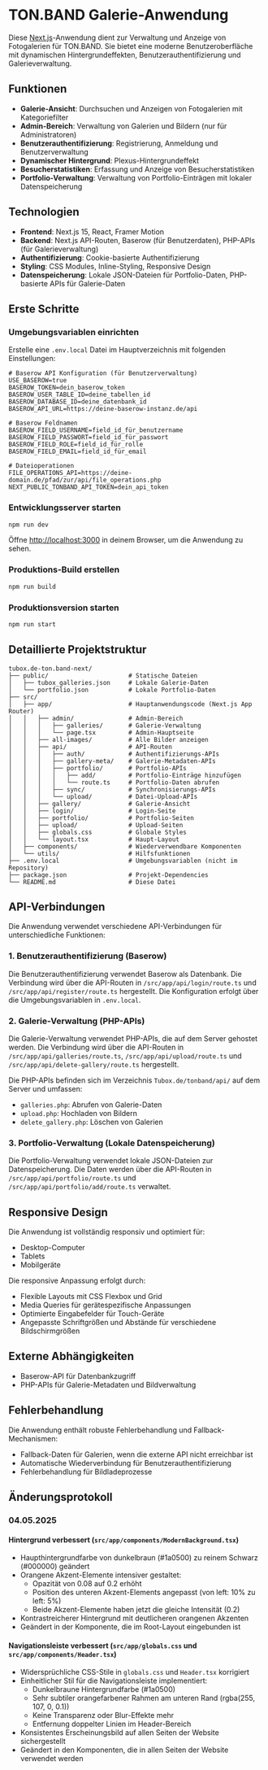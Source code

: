 # TON.BAND Galerie-Anwendung

Diese [Next.js](https://nextjs.org)-Anwendung dient zur Verwaltung und Anzeige von Fotogalerien für TON.BAND. Sie bietet eine moderne Benutzeroberfläche mit dynamischen Hintergrundeffekten, Benutzerauthentifizierung und Galerieverwaltung.

## Funktionen

- **Galerie-Ansicht**: Durchsuchen und Anzeigen von Fotogalerien mit Kategoriefilter
- **Admin-Bereich**: Verwaltung von Galerien und Bildern (nur für Administratoren)
- **Benutzerauthentifizierung**: Registrierung, Anmeldung und Benutzerverwaltung
- **Dynamischer Hintergrund**: Plexus-Hintergrundeffekt
- **Besucherstatistiken**: Erfassung und Anzeige von Besucherstatistiken
- **Portfolio-Verwaltung**: Verwaltung von Portfolio-Einträgen mit lokaler Datenspeicherung

## Technologien

- **Frontend**: Next.js 15, React, Framer Motion
- **Backend**: Next.js API-Routen, Baserow (für Benutzerdaten), PHP-APIs (für Galerieverwaltung)
- **Authentifizierung**: Cookie-basierte Authentifizierung
- **Styling**: CSS Modules, Inline-Styling, Responsive Design
- **Datenspeicherung**: Lokale JSON-Dateien für Portfolio-Daten, PHP-basierte APIs für Galerie-Daten

## Erste Schritte

### Umgebungsvariablen einrichten

Erstelle eine `.env.local` Datei im Hauptverzeichnis mit folgenden Einstellungen:

```
# Baserow API Konfiguration (für Benutzerverwaltung)
USE_BASEROW=true
BASEROW_TOKEN=dein_baserow_token
BASEROW_USER_TABLE_ID=deine_tabellen_id
BASEROW_DATABASE_ID=deine_datenbank_id
BASEROW_API_URL=https://deine-baserow-instanz.de/api

# Baserow Feldnamen
BASEROW_FIELD_USERNAME=field_id_für_benutzername
BASEROW_FIELD_PASSWORT=field_id_für_passwort
BASEROW_FIELD_ROLE=field_id_für_rolle
BASEROW_FIELD_EMAIL=field_id_für_email

# Dateioperationen
FILE_OPERATIONS_API=https://deine-domain.de/pfad/zur/api/file_operations.php
NEXT_PUBLIC_TONBAND_API_TOKEN=dein_api_token
```

### Entwicklungsserver starten

```bash
npm run dev
```

Öffne [http://localhost:3000](http://localhost:3000) in deinem Browser, um die Anwendung zu sehen.

### Produktions-Build erstellen

```bash
npm run build
```

### Produktionsversion starten

```bash
npm run start
```

## Detaillierte Projektstruktur

```
tubox.de-ton.band-next/
├── public/                      # Statische Dateien
│   ├── tubox_galleries.json     # Lokale Galerie-Daten
│   └── portfolio.json           # Lokale Portfolio-Daten
├── src/
│   ├── app/                     # Hauptanwendungscode (Next.js App Router)
│   │   ├── admin/               # Admin-Bereich
│   │   │   ├── galleries/       # Galerie-Verwaltung
│   │   │   └── page.tsx         # Admin-Hauptseite
│   │   ├── all-images/          # Alle Bilder anzeigen
│   │   ├── api/                 # API-Routen
│   │   │   ├── auth/            # Authentifizierungs-APIs
│   │   │   ├── gallery-meta/    # Galerie-Metadaten-APIs
│   │   │   ├── portfolio/       # Portfolio-APIs
│   │   │   │   ├── add/         # Portfolio-Einträge hinzufügen
│   │   │   │   └── route.ts     # Portfolio-Daten abrufen
│   │   │   ├── sync/            # Synchronisierungs-APIs
│   │   │   └── upload/          # Datei-Upload-APIs
│   │   ├── gallery/             # Galerie-Ansicht
│   │   ├── login/               # Login-Seite
│   │   ├── portfolio/           # Portfolio-Seiten
│   │   ├── upload/              # Upload-Seiten
│   │   ├── globals.css          # Globale Styles
│   │   └── layout.tsx           # Haupt-Layout
│   ├── components/              # Wiederverwendbare Komponenten
│   └── utils/                   # Hilfsfunktionen
├── .env.local                   # Umgebungsvariablen (nicht im Repository)
├── package.json                 # Projekt-Dependencies
└── README.md                    # Diese Datei
```

## API-Verbindungen

Die Anwendung verwendet verschiedene API-Verbindungen für unterschiedliche Funktionen:

### 1. Benutzerauthentifizierung (Baserow)

Die Benutzerauthentifizierung verwendet Baserow als Datenbank. Die Verbindung wird über die API-Routen in `/src/app/api/login/route.ts` und `/src/app/api/register/route.ts` hergestellt. Die Konfiguration erfolgt über die Umgebungsvariablen in `.env.local`.

### 2. Galerie-Verwaltung (PHP-APIs)

Die Galerie-Verwaltung verwendet PHP-APIs, die auf dem Server gehostet werden. Die Verbindung wird über die API-Routen in `/src/app/api/galleries/route.ts`, `/src/app/api/upload/route.ts` und `/src/app/api/delete-gallery/route.ts` hergestellt.

Die PHP-APIs befinden sich im Verzeichnis `Tubox.de/tonband/api/` auf dem Server und umfassen:
- `galleries.php`: Abrufen von Galerie-Daten
- `upload.php`: Hochladen von Bildern
- `delete_gallery.php`: Löschen von Galerien

### 3. Portfolio-Verwaltung (Lokale Datenspeicherung)

Die Portfolio-Verwaltung verwendet lokale JSON-Dateien zur Datenspeicherung. Die Daten werden über die API-Routen in `/src/app/api/portfolio/route.ts` und `/src/app/api/portfolio/add/route.ts` verwaltet.

## Responsive Design

Die Anwendung ist vollständig responsiv und optimiert für:
- Desktop-Computer
- Tablets
- Mobilgeräte

Die responsive Anpassung erfolgt durch:
- Flexible Layouts mit CSS Flexbox und Grid
- Media Queries für gerätespezifische Anpassungen
- Optimierte Eingabefelder für Touch-Geräte
- Angepasste Schriftgrößen und Abstände für verschiedene Bildschirmgrößen

## Externe Abhängigkeiten

- Baserow-API für Datenbankzugriff
- PHP-APIs für Galerie-Metadaten und Bildverwaltung

## Fehlerbehandlung

Die Anwendung enthält robuste Fehlerbehandlung und Fallback-Mechanismen:

- Fallback-Daten für Galerien, wenn die externe API nicht erreichbar ist
- Automatische Wiederverbindung für Benutzerauthentifizierung
- Fehlerbehandlung für Bildladeprozesse

## Änderungsprotokoll

### 04.05.2025

#### Hintergrund verbessert (`src/app/components/ModernBackground.tsx`)
- Haupthintergrundfarbe von dunkelbraun (#1a0500) zu reinem Schwarz (#000000) geändert
- Orangene Akzent-Elemente intensiver gestaltet:
  - Opazität von 0.08 auf 0.2 erhöht
  - Position des unteren Akzent-Elements angepasst (von left: 10% zu left: 5%)
  - Beide Akzent-Elemente haben jetzt die gleiche Intensität (0.2)
- Kontrastreicherer Hintergrund mit deutlicheren orangenen Akzenten
- Geändert in der Komponente, die im Root-Layout eingebunden ist

#### Navigationsleiste verbessert (`src/app/globals.css` und `src/app/components/Header.tsx`)
- Widersprüchliche CSS-Stile in `globals.css` und `Header.tsx` korrigiert
- Einheitlicher Stil für die Navigationsleiste implementiert:
  - Dunkelbraune Hintergrundfarbe (#1a0500)
  - Sehr subtiler orangefarbener Rahmen am unteren Rand (rgba(255, 107, 0, 0.1))
  - Keine Transparenz oder Blur-Effekte mehr
  - Entfernung doppelter Linien im Header-Bereich
- Konsistentes Erscheinungsbild auf allen Seiten der Website sichergestellt
- Geändert in den Komponenten, die in allen Seiten der Website verwendet werden

